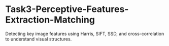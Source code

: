 # Task3-Perceptive-Features-Extraction-Matching
Detecting key image features using Harris, SIFT, SSD, and cross-correlation to understand visual structures.
